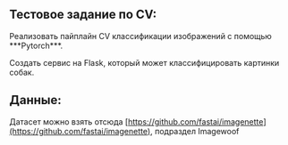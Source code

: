 ## Тестовое задание по CV:

<p>Реализовать пайплайн CV классификации изображений с помощью ***Pytorch***.</p>
<p>Создать сервис на Flask, который может классифицировать картинки собак.</p>

## Данные:

Датасет можно взять отсюда [https://github.com/fastai/imagenette](https://github.com/fastai/imagenette), подраздел Imagewoof

